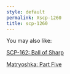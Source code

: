 ```yaml
---
style: default
permalink: Xscp-1260
title: scp-1260
---
```

You may also like:

[SCP-162: Ball of Sharp](http://scp-wiki.net/scp-162)

[Matryoshka: Part Five](http://scp-wiki.net/matryoshka-five)
